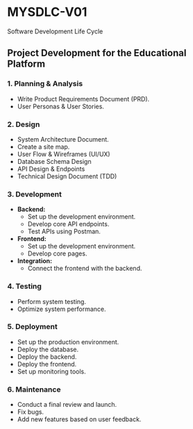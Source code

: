 # MYSDLC-V01
Software Development Life Cycle

## **Project Development for the Educational Platform**

### **1. Planning & Analysis**  
- Write Product Requirements Document (PRD).
- User Personas & User Stories.

### **2. Design**  
- System Architecture Document.
- Create a site map.
- User Flow & Wireframes (UI/UX)
- Database Schema Design
- API Design & Endpoints
- Technical Design Document (TDD)

### **3. Development**  
- **Backend:**  
  - Set up the development environment.  
  - Develop core API endpoints.  
  - Test APIs using Postman.  
- **Frontend:**  
  - Set up the development environment.  
  - Develop core pages.  
- **Integration:**  
  - Connect the frontend with the backend.  

### **4. Testing**  
- Perform system testing.  
- Optimize system performance.  

### **5. Deployment**  
- Set up the production environment.  
- Deploy the database.  
- Deploy the backend.  
- Deploy the frontend.  
- Set up monitoring tools.  

### **6. Maintenance**  
- Conduct a final review and launch.  
- Fix bugs.  
- Add new features based on user feedback.  
